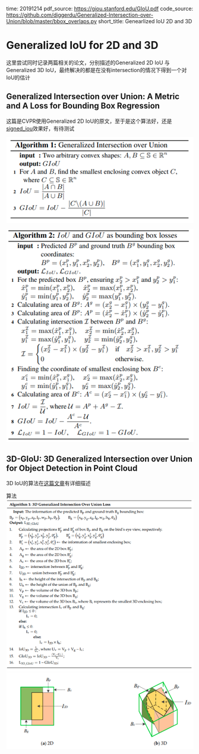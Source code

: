 time: 20191214
pdf_source: https://giou.stanford.edu/GIoU.pdf
code_source: https://github.com/diggerdu/Generalized-Intersection-over-Union/blob/master/bbox_overlaps.py
short_title: Genearlized IoU 2D and 3D

# Generalized IoU for 2D and 3D

这里尝试同时记录两篇相关的论文，分别描述的Generalized 2D IoU 与Generalized 3D IoU，最终解决的都是在没有intersection的情况下得到一个对IoU的估计

## Generalized Intersection over Union: A Metric and A Loss for Bounding Box Regression

这篇是CVPR使用Generalized 2D IoU的原文，至于是这个算法好，还是[signed_iou]效果好，有待测试

![image](res/GeneralizedIoU2D_alg1.png)

![image](res/GeneralizedIoU_2D_alg2.png)

## 3D-GIoU: 3D Generalized Intersection over Union for Object Detection in Point Cloud

3D IoU的算法在[这篇文章](IoU&#32;Loss&#32;for&#32;2D.md)有详细描述

[signed_iou]:Disentangling_Monocular_3D_Object_Detection.md

算法
![image](res/GeneralizedIoU3D_alg1.png)
![image](res/GeneralizedIoU3D_example.png)